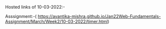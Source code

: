 
 Hosted links of 10-03-2022:-
 
Asssignment:-(  https://avantika-mishra.github.io/Jan22Web-Fundamentals-Assignment/March/Week2/10-03-2022/timer.html)
